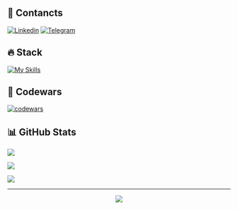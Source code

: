 ## 📌 Contancts
[![Linkedin](https://img.shields.io/badge/-Linkedin-229ED9?style=for-the-badge&logo=linkedin)](https://www.linkedin.com/in/alex-kohno-80a06526a)
[![Telegram](https://img.shields.io/badge/-Telegram-0088cc?style=for-the-badge&logo=telegram)](https://t.me/F1ashback)


## 🔥 Stack
[![My Skills](https://skillicons.dev/icons?i=js,ts,html,css,sass,git,figma,vite,webpack,react,redux,jest)](https://kohnoa.github.io/rsschool-cv/)


## 🏯 Codewars
[![codewars](https://www.codewars.com/users/rsschool_ac5844a9757fb539/badges/large)](https://www.codewars.com/users/rsschool_ac5844a9757fb539)


## 📊 GitHub Stats
![](https://github-readme-streak-stats.herokuapp.com/?user=KohnoA&theme=dark&hide_border=false)<br/>

![](https://github-readme-stats.vercel.app/api?username=KohnoA&theme=dark&hide_border=false&include_all_commits=false&count_private=true)<br/>

![](https://github-readme-stats.vercel.app/api/top-langs/?username=KohnoA&theme=dark&hide_border=false&include_all_commits=false&count_private=true&layout=compact)


---
<div align="center">
  <a href="https://visitcount.itsvg.in">
    <img src="https://visitcount.itsvg.in/api?id=KohnoA&icon=0&color=0" />
  </a>
</div>

